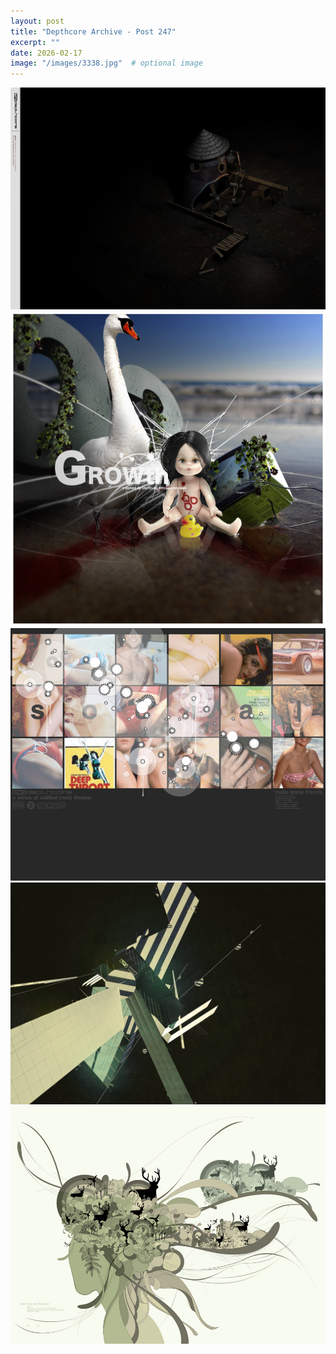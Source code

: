 ```yaml
---
layout: post
title: "Depthcore Archive - Post 247"
excerpt: ""
date: 2026-02-17
image: "/images/3338.jpg"  # optional image
---
```


<img src="/images/3338.jpg">
<img src="/images/3339.jpg" alt="3339.jpg"/>
<img src="/images/3342.jpg" alt="3342.jpg"/>
<img src="/images/3347.jpg" alt="3347.jpg"/>
<img src="/images/3348.jpg" alt="3348.jpg"/>
